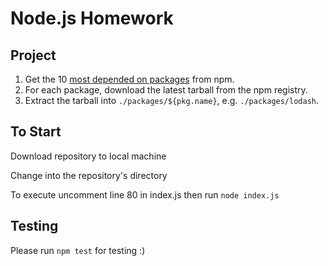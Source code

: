 # Node.js Homework

## Project

1. Get the 10 [most depended on packages](https://www.npmjs.com/browse/depended) from npm.
2. For each package, download the latest tarball from the npm registry.
3. Extract the tarball into `./packages/${pkg.name}`, e.g. `./packages/lodash`.

## To Start

Download repository to local machine

Change into the repository's directory

To execute uncomment line 80 in index.js then run ``node index.js``

## Testing

Please run ``npm test`` for testing :)

